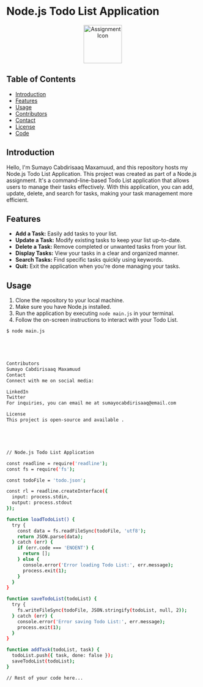 # Node.js Todo List Application

<div align="center">
  <img src="https://www.sketchappsources.com/resources/source-image/sketch-3-todo-list-app-icon-template.png" alt="Assignment Icon" width="100">
</div>

## Table of Contents

- [Introduction](#introduction)
- [Features](#features)
- [Usage](#usage)
- [Contributors](#contributors)
- [Contact](#contact)
- [License](#license)
- [Code](#code)

## Introduction

Hello, I'm Sumayo Cabdirisaaq Maxamuud, and this repository hosts my Node.js Todo List Application. This project was created as part of a Node.js assignment. It's a command-line-based Todo List application that allows users to manage their tasks effectively. With this application, you can add, update, delete, and search for tasks, making your task management more efficient.

## Features

- **Add a Task:** Easily add tasks to your list.
- **Update a Task:** Modify existing tasks to keep your list up-to-date.
- **Delete a Task:** Remove completed or unwanted tasks from your list.
- **Display Tasks:** View your tasks in a clear and organized manner.
- **Search Tasks:** Find specific tasks quickly using keywords.
- **Quit:** Exit the application when you're done managing your tasks.

## Usage

1. Clone the repository to your local machine.
2. Make sure you have Node.js installed.
3. Run the application by executing `node main.js` in your terminal.
4. Follow the on-screen instructions to interact with your Todo List.

```bash
$ node main.js





Contributors
Sumayo Cabdirisaaq Maxamuud
Contact
Connect with me on social media:

LinkedIn
Twitter
For inquiries, you can email me at sumayocabdirisaaq@email.com

License
This project is open-source and available .





// Node.js Todo List Application

const readline = require('readline');
const fs = require('fs');

const todoFile = 'todo.json';

const rl = readline.createInterface({
  input: process.stdin,
  output: process.stdout
});

function loadTodoList() {
  try {
    const data = fs.readFileSync(todoFile, 'utf8');
    return JSON.parse(data);
  } catch (err) {
    if (err.code === 'ENOENT') {
      return [];
    } else {
      console.error('Error loading Todo List:', err.message);
      process.exit(1);
    }
  }
}

function saveTodoList(todoList) {
  try {
    fs.writeFileSync(todoFile, JSON.stringify(todoList, null, 2));
  } catch (err) {
    console.error('Error saving Todo List:', err.message);
    process.exit(1);
  }
}

function addTask(todoList, task) {
  todoList.push({ task, done: false });
  saveTodoList(todoList);
}

// Rest of your code here...


